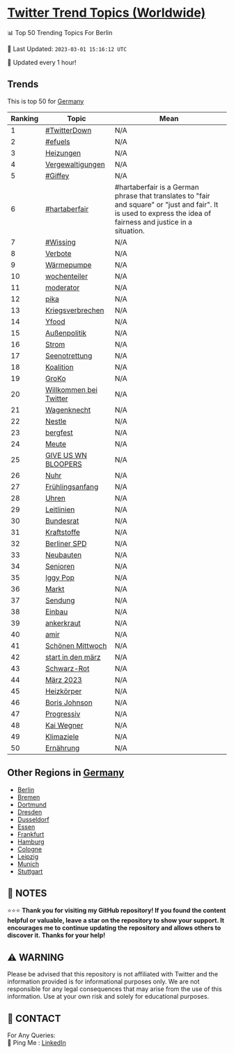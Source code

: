 [Twitter Trend Topics (Worldwide)](https://github.com/ErcinDedeoglu/Twitter-Trend-Topics)
==========


📊 Top 50 Trending Topics For Berlin

📆 Last Updated: `2023-03-01 15:16:12 UTC`

🔧 Updated every 1 hour!


## Trends

This is top 50 for [Germany](</Germany>)

| Ranking | Topic | Mean |
| ------- | ------------ | ------------ |
| 1 | [#TwitterDown](http://twitter.com/search?q=%23TwitterDown) | N/A |
| 2 | [#efuels](http://twitter.com/search?q=%23efuels) | N/A |
| 3 | [Heizungen](http://twitter.com/search?q=Heizungen) | N/A |
| 4 | [Vergewaltigungen](http://twitter.com/search?q=Vergewaltigungen) | N/A |
| 5 | [#Giffey](http://twitter.com/search?q=%23Giffey) | N/A |
| 6 | [#hartaberfair](http://twitter.com/search?q=%23hartaberfair) | #hartaberfair is a German phrase that translates to "fair and square" or "just and fair". It is used to express the idea of fairness and justice in a situation. |
| 7 | [#Wissing](http://twitter.com/search?q=%23Wissing) | N/A |
| 8 | [Verbote](http://twitter.com/search?q=Verbote) | N/A |
| 9 | [Wärmepumpe](http://twitter.com/search?q=W%c3%a4rmepumpe) | N/A |
| 10 | [wochenteiler](http://twitter.com/search?q=wochenteiler) | N/A |
| 11 | [moderator](http://twitter.com/search?q=moderator) | N/A |
| 12 | [pika](http://twitter.com/search?q=pika) | N/A |
| 13 | [Kriegsverbrechen](http://twitter.com/search?q=Kriegsverbrechen) | N/A |
| 14 | [Yfood](http://twitter.com/search?q=Yfood) | N/A |
| 15 | [Außenpolitik](http://twitter.com/search?q=Au%c3%9fenpolitik) | N/A |
| 16 | [Strom](http://twitter.com/search?q=Strom) | N/A |
| 17 | [Seenotrettung](http://twitter.com/search?q=Seenotrettung) | N/A |
| 18 | [Koalition](http://twitter.com/search?q=Koalition) | N/A |
| 19 | [GroKo](http://twitter.com/search?q=GroKo) | N/A |
| 20 | [Willkommen bei Twitter](http://twitter.com/search?q=Willkommen+bei+Twitter) | N/A |
| 21 | [Wagenknecht](http://twitter.com/search?q=Wagenknecht) | N/A |
| 22 | [Nestle](http://twitter.com/search?q=Nestle) | N/A |
| 23 | [bergfest](http://twitter.com/search?q=bergfest) | N/A |
| 24 | [Meute](http://twitter.com/search?q=Meute) | N/A |
| 25 | [GIVE US WN BLOOPERS](http://twitter.com/search?q=GIVE+US+WN+BLOOPERS) | N/A |
| 26 | [Nuhr](http://twitter.com/search?q=Nuhr) | N/A |
| 27 | [Frühlingsanfang](http://twitter.com/search?q=Fr%c3%bchlingsanfang) | N/A |
| 28 | [Uhren](http://twitter.com/search?q=Uhren) | N/A |
| 29 | [Leitlinien](http://twitter.com/search?q=Leitlinien) | N/A |
| 30 | [Bundesrat](http://twitter.com/search?q=Bundesrat) | N/A |
| 31 | [Kraftstoffe](http://twitter.com/search?q=Kraftstoffe) | N/A |
| 32 | [Berliner SPD](http://twitter.com/search?q=Berliner+SPD) | N/A |
| 33 | [Neubauten](http://twitter.com/search?q=Neubauten) | N/A |
| 34 | [Senioren](http://twitter.com/search?q=Senioren) | N/A |
| 35 | [Iggy Pop](http://twitter.com/search?q=Iggy+Pop) | N/A |
| 36 | [Markt](http://twitter.com/search?q=Markt) | N/A |
| 37 | [Sendung](http://twitter.com/search?q=Sendung) | N/A |
| 38 | [Einbau](http://twitter.com/search?q=Einbau) | N/A |
| 39 | [ankerkraut](http://twitter.com/search?q=ankerkraut) | N/A |
| 40 | [amir](http://twitter.com/search?q=amir) | N/A |
| 41 | [Schönen Mittwoch](http://twitter.com/search?q=Sch%c3%b6nen+Mittwoch) | N/A |
| 42 | [start in den märz](http://twitter.com/search?q=start+in+den+m%c3%a4rz) | N/A |
| 43 | [Schwarz-Rot](http://twitter.com/search?q=Schwarz-Rot) | N/A |
| 44 | [März 2023](http://twitter.com/search?q=M%c3%a4rz+2023) | N/A |
| 45 | [Heizkörper](http://twitter.com/search?q=Heizk%c3%b6rper) | N/A |
| 46 | [Boris Johnson](http://twitter.com/search?q=Boris+Johnson) | N/A |
| 47 | [Progressiv](http://twitter.com/search?q=Progressiv) | N/A |
| 48 | [Kai Wegner](http://twitter.com/search?q=Kai+Wegner) | N/A |
| 49 | [Klimaziele](http://twitter.com/search?q=Klimaziele) | N/A |
| 50 | [Ernährung](http://twitter.com/search?q=Ern%c3%a4hrung) | N/A |



## Other Regions in [Germany](</Germany>)

* [Berlin](</Germany/Berlin.md>)
* [Bremen](</Germany/Bremen.md>)
* [Dortmund](</Germany/Dortmund.md>)
* [Dresden](</Germany/Dresden.md>)
* [Dusseldorf](</Germany/Dusseldorf.md>)
* [Essen](</Germany/Essen.md>)
* [Frankfurt](</Germany/Frankfurt.md>)
* [Hamburg](</Germany/Hamburg.md>)
* [Cologne](</Germany/Cologne.md>)
* [Leipzig](</Germany/Leipzig.md>)
* [Munich](</Germany/Munich.md>)
* [Stuttgart](</Germany/Stuttgart.md>)



## 📝 NOTES

⭐⭐⭐ **Thank you for visiting my GitHub repository! If you found the content helpful or valuable, leave a star on the repository to show your support. It encourages me to continue updating the repository and allows others to discover it. Thanks for your help!**


## ⚠️ WARNING

Please be advised that this repository is not affiliated with Twitter and the information provided is for informational purposes only. We are not responsible for any legal consequences that may arise from the use of this information. Use at your own risk and solely for educational purposes.


## 📨 CONTACT

 For Any Queries:  
            🏓 Ping Me : [LinkedIn](https://www.linkedin.com/in/ercindedeoglu/)
